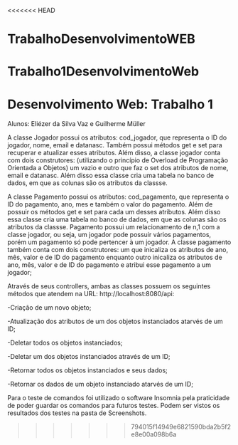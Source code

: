 <<<<<<< HEAD
# TrabalhoDesenvolvimentoWEB
Trabalho1DesenvolvimentoWeb
=======
# Desenvolvimento Web: Trabalho 1
Alunos: Eliézer da Silva Vaz e Guilherme Müller 

A classe Jogador possui os atributos: cod_jogador, que representa o ID do jogador, nome, email e datanasc. Também possui métodos get e set para recuperar e atualizar esses atributos. Além disso, a classe jogador conta com dois construtores: (utilizando o princípio de Overload de Programação Orientada a Objetos) um vazio e outro que faz o set dos atributos de nome, email e datanasc. Além disso essa classe cria uma tabela no banco de dados, em que as colunas são os atributos da classse.


A classe Pagamento possui os atributos: cod_pagamento, que representa o ID do pagamento, ano, mes e também o valor do pagamento. Além de possuir os métodos get e set para cada um desses atributos. Além disso essa classe cria uma tabela no banco de dados, em que as colunas são os atributos da classse. Pagamento possui um relacionamento de n,1 com a classe jogador, ou seja, um jogador pode possuir vários pagamentos, porém um pagamento só pode pertencer à um jogador. A classe pagamento também conta com dois construtores: um que inicaliza os atributos de ano, mês, valor e de ID do pagamento enquanto outro inicaliza os atributos de ano, mês, valor e de ID do pagamento e atribui esse pagamento a um jogador; 

 Através de seus controllers, ambas as classes possuem os seguintes métodos que atendem na URL: http://localhost:8080/api:


  -Criação de um novo objeto;

  -Atualização dos atributos de um dos objetos instanciados atarvés de um ID;
  
  -Deletar todos os objetos instanciados;

  -Deletar um dos objetos instanciados através de um ID;
  
  -Retornar todos os objetos instanciados e seus dados;
  
  -Retornar os dados de um objeto instanciado atarvés de um ID;
  

Para o teste de comandos foi utilizado o software Insomnia pela praticidade de poder guardar os comandos para futuros testes. Podem ser vistos os resultados dos testes na pasta de Screenshots.

>>>>>>> 794015f14949e6821590bda2b5f2e8e00a098b6a
